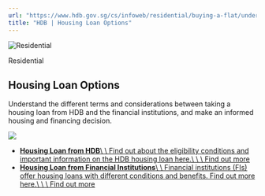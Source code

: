 ```yaml
---
url: "https://www.hdb.gov.sg/cs/infoweb/residential/buying-a-flat/understanding-your-eligibility-and-housing-loan-options/housing-loan-options"
title: "HDB | Housing Loan Options"
---
```


![Residential](https://www.hdb.gov.sg/cs/infoweb/-/media/HDBContent/Images/General/residential-masthead.jpg)

Residential


## Housing Loan Options

Understand the different terms and considerations between taking a housing loan from HDB and the financial institutions, and make an informed housing and financing decision.

![](https://www.hdb.gov.sg/cs/infoweb/-/media/HDBContent/Images/EAPG/Housing-Loan-Options.png)

- [**Housing Loan from HDB**\\
\\
Find out about the eligibility conditions and important information on the HDB housing loan here.\\
\\
\\
Find out more](https://www.hdb.gov.sg/cs/infoweb/residential/buying-a-flat/understanding-your-eligibility-and-housing-loan-options/housing-loan-options/housing-loan-from-hdb)
- [**Housing Loan from Financial Institutions**\\
\\
Financial institutions (FIs) offer housing loans with different conditions and benefits. Find out more here.\\
\\
\\
Find out more](https://www.hdb.gov.sg/cs/infoweb/residential/buying-a-flat/understanding-your-eligibility-and-housing-loan-options/housing-loan-options/housing-loan-from-financial-institutions)